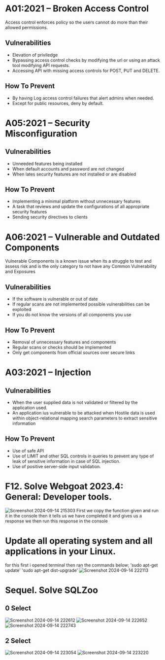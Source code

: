 # A01:2021 – Broken Access Control
Access control enforces policy so the users cannot do more than their allowed permissions.

## Vulnerabilities
- Elevation of priviledge
- Bypassing access control checks by modifying the url or using an attack tool modifying API requests.
- Accessing API with missing access controls for POST, PUT and DELETE.

## How To Prevent
- By having Log access control failures that alert admins when needed.
- Except for public resources, deny by default.

# A05:2021 – Security Misconfiguration

## Vulnerabilities
- Unneeded features being installed
- When default accounts and password are not changed
- When lates security features are not installed or are disabled

## How To Prevent
- Implementing a minimal platform without unnecessary features
- A task that reviews and update the configurations of all appropriate security features
- Sending security directives to clients

# A06:2021 – Vulnerable and Outdated Components

Vulnerable Components is a known issue when its a struggle to test and assess risk and is the only category to not have any Common Vulnerability and Exposures 

## Vulnerabilities
- If the software is vulnerable or out of date
- If regular scans are not implemented possible vulnerabilities can be exploited
- If you do not know the versions of all components you use

## How To Prevent
- Removal of unnecessary features and components
- Regular scans or checks should be implemented
- Only get components from official sources over secure links

# A03:2021 – Injection

## Vulnerabilities
- When the user supplied data is not validated or filtered by the application used.
- An application ius vulnerable to be attacked when Hostile data is used within object-relational mapping search parameters to extract sensitive information
  
## How To Prevent
- Use of safe API
- Use of LIMIT and other SQL controls in queries to prevent any type of leak of sensitive information in case of SQL injection.
- Use of positive server-side input validation.

# F12. Solve Webgoat 2023.4: General: Developer tools.
![Screenshot 2024-09-14 215303](https://github.com/user-attachments/assets/db3f9b34-2e1c-4618-addb-30559f5145e5)
First we copy the function given and run it in the console then it tells us we have completed it and gives us a response we then run this response in the console

# Update all operating system and all applications in your Linux.
for this first i opened terminal then ran the commands below;
'sudo apt-get update'
'sudo apt-get dist-upgrade'
![Screenshot 2024-09-14 222113](https://github.com/user-attachments/assets/cf3b1bab-69db-4f85-93f0-3a18fac423b0)

# Sequel. Solve SQLZoo
## 0 Select
![Screenshot 2024-09-14 222612](https://github.com/user-attachments/assets/06752422-69f0-4d5f-acc7-2940bf06aa70)
![Screenshot 2024-09-14 222652](https://github.com/user-attachments/assets/06507b2b-b44a-47d8-83ae-fca191fb0cfa)
![Screenshot 2024-09-14 222743](https://github.com/user-attachments/assets/21664f9a-61a2-4f18-b074-b6e4602f7a03)

## 2 Select
![Screenshot 2024-09-14 223054](https://github.com/user-attachments/assets/d565e12b-bddd-4afa-a358-850cf49816a8)
![Screenshot 2024-09-14 223220](https://github.com/user-attachments/assets/44519712-4fd7-4918-a95d-74fe9f5578c8)
